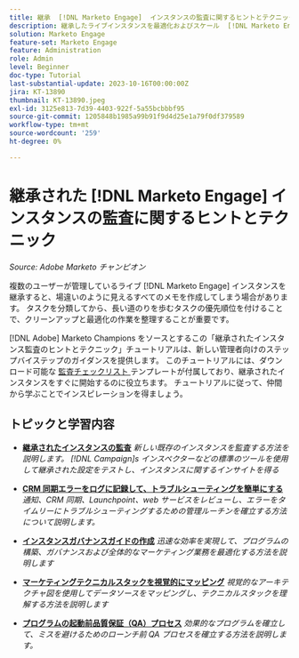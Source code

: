```yaml
---
title: 継承  [!DNL Marketo Engage]  インスタンスの監査に関するヒントとテクニック
description: 継承したライブインスタンスを最適化およびスケール  [!DNL Marketo Engage]  る方法について説明します。
solution: Marketo Engage
feature-set: Marketo Engage
feature: Administration
role: Admin
level: Beginner
doc-type: Tutorial
last-substantial-update: 2023-10-16T00:00:00Z
jira: KT-13890
thumbnail: KT-13890.jpeg
exl-id: 3125e813-7d39-4403-922f-5a55bcbbbf95
source-git-commit: 1205848b1985a99b91f9d4d25e1a79f0df379589
workflow-type: tm+mt
source-wordcount: '259'
ht-degree: 0%

---
```


# 継承された [!DNL Marketo Engage] インスタンスの監査に関するヒントとテクニック

*Source: Adobe Marketo チャンピオン*

複数のユーザーが管理しているライブ [!DNL Marketo Engage] インスタンスを継承すると、場違いのように見えるすべてのメモを作成してしまう場合があります。 タスクを分類してから、長い道のりを歩むタスクの優先順位を付けることで、クリーンアップと最適化の作業を整理することが重要です。

[!DNL Adobe] Marketo Champions をソースとするこの「継承されたインスタンス監査のヒントとテクニック」チュートリアルは、新しい管理者向けのステップバイステップのガイダンスを提供します。 このチュートリアルには、ダウンロード可能な [&#x200B; 監査チェックリスト &#x200B;](https://experienceleague.adobe.com/docs/marketo/using/getting-started-with-marketo/inheriting-a-marketo-engage-instance/where-to-start.html?lang=ja) テンプレートが付属しており、継承されたインスタンスをすぐに開始するのに役立ちます。 チュートリアルに従って、仲間から学ぶことでインスピレーションを得ましょう。

## トピックと学習内容

* **[継承されたインスタンスの監査](/help/marketo-tutorial-inherited-instance/audit-an-inherted-instance.md)**
  *新しい既存のインスタンスを監査する方法を説明します。 [!DNL Campaign]s インスペクターなどの標準のツールを使用して継承された設定をテストし、インスタンスに関するインサイトを得る*

* **[CRM 同期エラーをログに記録して、トラブルシューティングを簡単にする](/help/marketo-tutorial-inherited-instance/log-crm-sync-errors-for-easy-troubleshooting.md)**
  *通知、CRM 同期、Launchpoint、web サービスをレビューし、エラーをタイムリーにトラブルシューティングするための管理ルーチンを確立する方法について説明します。*

* **[インスタンスガバナンスガイドの作成](/help/marketo-tutorial-inherited-instance/develop-an-instance-governance-guide.md)**
  *迅速な効率を実現して、プログラムの構築、ガバナンスおよび全体的なマーケティング業務を最適化する方法を説明します*

* **[マーケティングテクニカルスタックを視覚的にマッピング](/help/marketo-tutorial-inherited-instance/create-a-visual-data-flow-diagram.md)**
  *視覚的なアーキテクチャ図を使用してデータソースをマッピングし、テクニカルスタックを理解する方法を説明します*

* **[プログラムの起動前品質保証（QA）プロセス](/help/marketo-tutorial-inherited-instance/essential-program-pre-launch-qa.md)**
  *効果的なプログラムを確立して、ミスを避けるためのローンチ前 QA プロセスを確立する方法を説明します。*
